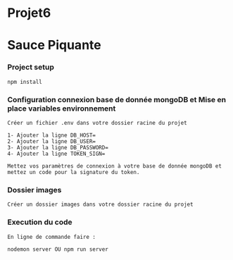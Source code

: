 # Projet6

# Sauce Piquante

### Project setup
```
npm install
```

### Configuration connexion base de donnée mongoDB et Mise en place variables environnement
```
Créer un fichier .env dans votre dossier racine du projet

1- Ajouter la ligne DB_HOST=           
2- Ajouter la ligne DB_USER= 
3- Ajouter la ligne DB_PASSWORD=
4- Ajouter la ligne TOKEN_SIGN= 

Mettez vos paramètres de connexion à votre base de donnée mongoDB et mettez un code pour la signature du token.
```

### Dossier images
```
Créer un dossier images dans votre dossier racine du projet
```

### Execution du code
```
En ligne de commande faire : 

nodemon server OU npm run server
```

